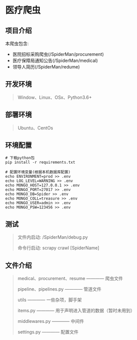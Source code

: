 # 医疗爬虫


## 项目介绍
本爬虫包含: 
- 医院招标采购爬虫(/SpiderMan/procurement)
- 医疗保障局通知公告(/SpiderMan/medical)
- 领导人简历(/SpiderMan/redume) 

## 开发环境
> Window、Linux、OSx、Python3.6+

## 部署环境
> Ubuntu、CentOs

## 环境配置
```shell
# 下载python包
pip install -r requirements.txt

# 配置环境变量(根据本机数据库配置)
echo ENVIRONMENT=prod >> .env
echo LOG_LEVEL=WARNING >> .env
echo MONGO_HOST=127.0.0.1 >> .env
echo MONGO_PORT=27017 >> .env
echo MONGO_DB=Spider >> .env
echo MONGO_COLL=treasure >> .env
echo MONGO_USER=admin >> .env
echo MONGO_PSW=123456 >> .env
```

## 测试
> 文件内启动: /SpiderMan/debug.py
> 
> 命令行启动: scrapy crawl [SpiderName]

## 文件介绍
> medical、procurement、resume ———— 爬虫文件
> 
> pipeline、pipelines.py  ———— 管道文件
> 
> utils   ———— 一些杂项，脚手架
> 
> items.py   ———— 用于声明进入管道的数据（暂时未用到）
> 
> middlewares.py   ———— 中间件
> 
> settings.py   ———— 配置文件
> 
